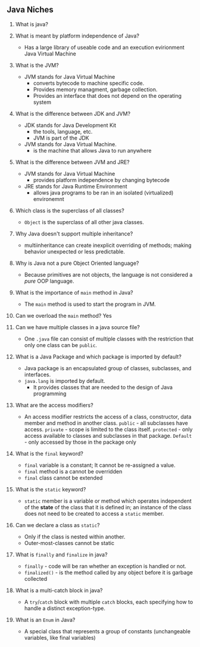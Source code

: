## Java Niches


1. What is java?

2. What is meant by platform independence of Java?
    * Has a large library of useable code and an execution evirionment Java Virtual Machine

3. What is the JVM?
    * JVM stands for Java Virtual Machine
        * converts bytecode to machine specific code.
        * Provides memory managment, garbage collection.
        * Provides an interface that does not depend on the operating system

4. What is the difference between JDK and JVM?
    * JDK stands for Java Development Kit
        * the tools, language, etc.
        * JVM is part of the JDK 
    * JVM stands for Java Virtual Machine.
        * is the machine that allows Java to run anywhere

5. What is the difference between JVM and JRE?
    * JVM stands for Java Virtual Machine
        * provides platform independence by changing bytecode
    * JRE stands for Java Runtime Environment
        * allows java programs to be ran in an isolated (virtualized) environemnt

6. Which class is the superclass of all classes?
    * `Object` is the superclass of all other java classes.

7. Why Java doesn't support multiple inheritance?
    * multiinheritance can create inexplicit overriding of methods; making behavior unexpected or less predictable.

8. Why is Java not a pure Object Oriented language?
    * Because primitives are not objects, the language is not considered a _pure_ OOP language.

10. What is the importance of `main` method in Java?
    * The `main` method is used to start the program in JVM.

13. Can we overload the `main` method?
    Yes

13. Can we have multiple classes in a java source file?
    * One `.java` file can consist of multiple classes with the restriction that only one class can be `public`.

14. What is a Java Package and which package is imported by default?
    * Java package is an encapsulated group of classes, subclasses, and interfaces.
    * `java.lang` is imported by default.
        * It provides classes that are needed to the design of Java programming

15. What are the access modifiers?
    * An access modifier restricts the access of a class, constructor, data member and method in another class. `public` - all subclasses have access.
    `private` - scope is limited to the class itself.
    `protected` - only access available to classes and subclasses in that package.
    `Default` - only accessed by those in the package only

16. What is the `final` keyword?
    * `final` variable is a constant; It cannot be re-assigned a value.
    * `final` method is a cannot be overridden
    * `final` class cannot be extended

17. What is the `static` keyword?
    * `static` member is a variable or method which operates independent of the **state** of the class that it is defined in; an instance of the class does not need to be created to access a `static` member.

18. Can we declare a class as `static`?
    * Only if the class is nested within another.
    * Outer-most-classes cannot be static

18. What is `finally` and `finalize` in java?
    * `finally` - code will be ran whether an exception is handled or not.
    * `finalized()` - is the method called by any object before it is garbage collected

19. What is a multi-catch block in java?
    * A `try`/`catch` block with multiple `catch` blocks, each specifying how to handle a distinct exception-type.



26. What is an `Enum` in Java?
    * A special class that represents a group of constants (unchangeable variables, like final variables)
